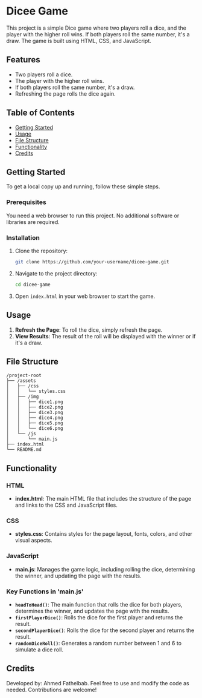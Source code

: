 
# Dicee Game

This project is a simple Dice game where two players roll a dice, and the player with the higher roll wins. If both players roll the same number, it's a draw. The game is built using HTML, CSS, and JavaScript.

## Features

- Two players roll a dice.
- The player with the higher roll wins.
- If both players roll the same number, it's a draw.
- Refreshing the page rolls the dice again.

## Table of Contents

- [Getting Started](#getting-started)
- [Usage](#usage)
- [File Structure](#file-structure)
- [Functionality](#functionality)
- [Credits](#credits)

## Getting Started

To get a local copy up and running, follow these simple steps.

### Prerequisites

You need a web browser to run this project. No additional software or libraries are required.

### Installation

1. Clone the repository:
   ```sh
   git clone https://github.com/your-username/dicee-game.git
   ```
2. Navigate to the project directory:
   ```sh
   cd dicee-game
   ```
3. Open `index.html` in your web browser to start the game.

## Usage

1. **Refresh the Page**: To roll the dice, simply refresh the page.
2. **View Results**: The result of the roll will be displayed with the winner or if it's a draw.

## File Structure

```
/project-root
├── /assets
│   ├── /css
│   │   └── styles.css
│   ├── /img
│   │   ├── dice1.png
│   │   ├── dice2.png
│   │   ├── dice3.png
│   │   ├── dice4.png
│   │   ├── dice5.png
│   │   └── dice6.png
│   └── /js
│       └── main.js
├── index.html
└── README.md
```

## Functionality

### HTML

- **index.html**: The main HTML file that includes the structure of the page and links to the CSS and JavaScript files.

### CSS

- **styles.css**: Contains styles for the page layout, fonts, colors, and other visual aspects.

### JavaScript

- **main.js**: Manages the game logic, including rolling the dice, determining the winner, and updating the page with the results.

### Key Functions in \'main.js\'

- **`headToHead()`**: The main function that rolls the dice for both players, determines the winner, and updates the page with the results.
- **`firstPlayerDice()`**: Rolls the dice for the first player and returns the result.
- **`secondPlayerDice()`**: Rolls the dice for the second player and returns the result.
- **`randomDiceRoll()`**: Generates a random number between 1 and 6 to simulate a dice roll.

## Credits

Developed by: Ahmed Fathelbab. Feel free to use and modify the code as needed. Contributions are welcome!
